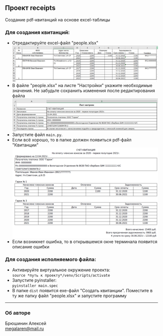 ## Проект receipts
Создание pdf-квитанций на основе excel-таблицы
### Для создания квитанций:
- Отредактируйте excel-файл "people.xlsx"
  ![alt text](screenshots/people.PNG)
- В файле "people.xlsx" на листе "Настройки" укажите необходимые значения.
   Не забудьте сохранить изменения после редактирования файла
  ![alt text](screenshots/settings.PNG)
- Запустите файл ```main.py```.
- Если всё хорошо, то в папке должен появиться pdf-файл "Квитанции"
  ![alt text](screenshots/receipt.PNG)
- Если возникнет ошибка, то в открывшемся окне терминала появится описание ошибки
### Для создания исполняемого файла:
- Активируйте виртуальное окружение проекта:  
  ```source *путь к проекту*/venv/Scripts/activate```
- Запустите pyinstaller:  
```pyinstaller main.spec```
- В папке ```dist``` появится exe-файл "Создать квитанции". Поместите в ту же папку 
  файл "people.xlsx" и запустите программу
***
### Об авторе  
Брюшинин Алексей  
<megalaren@mail.ru>
